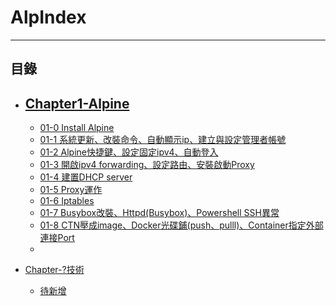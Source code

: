 # AlpIndex

* * *
## 目錄

-   [Chapter1-Alpine]()
    -
    -   [01-0 Install Alpine](https://github.com/CDS-ZUKYUN/OS_Alpine/blob/main/Book/1-0%20Install%20Alpine.md)
    -   [01-1 系統更新、改裝命令、自動顯示ip、建立與設定管理者帳號](https://github.com/CDS-ZUKYUN/OS_Alpine/blob/main/Book/1-1%20%E7%B3%BB%E7%B5%B1%E6%9B%B4%E6%96%B0%E3%80%81%E6%94%B9%E8%A3%9D%E5%91%BD%E4%BB%A4%E3%80%81%E8%87%AA%E5%8B%95%E9%A1%AF%E7%A4%BAip%E3%80%81%E5%BB%BA%E7%AB%8B%E8%88%87%E8%A8%AD%E5%AE%9A%E7%AE%A1%E7%90%86%E8%80%85%E5%B8%B3%E8%99%9F.md)
    -   [01-2 Alpine快捷鍵、設定固定ipv4、自動登入](https://github.com/CDS-ZUKYUN/OS_Alpine/blob/main/Book/1-2-%E5%BF%AB%E6%8D%B7%E9%8D%B5%E3%80%81%E8%A8%AD%E5%AE%9A%E5%9B%BA%E5%AE%9Aipv4%E3%80%81%E8%87%AA%E5%8B%95%E7%99%BB%E5%85%A5.md)
    -   [01-3 開啟ipv4 forwarding、設定路由、安裝啟動Proxy](https://github.com/CDS-ZUKYUN/OS_Alpine/blob/main/Book/1-3%20%E9%96%8B%E5%95%9Fipv4%20forwarding%E3%80%81%E5%A2%9E%E5%8A%A0%E8%B7%AF%E7%94%B1%E3%80%81%E5%AE%89%E8%A3%9D%E5%95%9F%E5%8B%95Proxy.md)
    -   [01-4 建置DHCP server](https://github.com/CDS-ZUKYUN/OS_Alpine/blob/main/Book/1-4%20%E5%BB%BA%E7%BD%AEDHCP%20server.md)
    -   [01-5 Proxy運作](https://github.com/CDS-ZUKYUN/OS_Alpine/blob/main/Book/1-5%20Proxy%20Alpine.md)
    -   [01-6 Iptables](https://github.com/CDS-ZUKYUN/OS_Alpine/blob/main/Book/1-6%20Iptables%20Alpine.md)
    -   [01-7 Busybox改裝、Httpd(Busybox)、Powershell SSH異常](https://github.com/CDS-ZUKYUN/OS_Alpine/blob/main/Book/1-7%20Busybox%E6%94%B9%E8%A3%9D%E3%80%81Httpd(Busybox)%E3%80%81Powershell%20SSH%E7%95%B0%E5%B8%B8.md)
    -   [01-8 CTN壓成image、Docker光碟鋪(push、pulll)、Container指定外部連接Port](https://github.com/CDS-ZUKYUN/OS_Alpine/blob/main/Book/1-8%20CTN%E5%A3%93%E6%88%90image%E3%80%81Docker%E5%85%89%E7%A2%9F%E9%8B%AA(push%E3%80%81pulll)%E3%80%81Container%E6%8C%87%E5%AE%9A%E5%A4%96%E9%83%A8%E9%80%A3%E6%8E%A5Port.md)
    -   [](#uselogin)
-   [Chapter-?技術]()

    -   [待新增](httpsfd.md)

